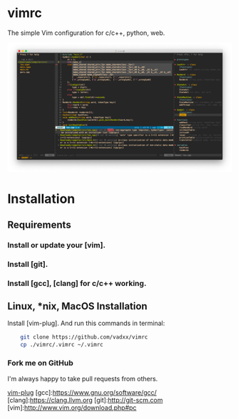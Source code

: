 # vimrc
The simple Vim configuration for c/c++, python, web.

![demo_image][demo-img]

# Installation

## Requirements

### Install or update your [vim].
### Install [git].
### Install [gcc], [clang] for c/c++ working.


## Linux, \*nix, MacOS Installation
Install [vim-plug]. 
And run this commands in terminal:
```bash
    git clone https://github.com/vadxx/vimrc
    cp ./vimrc/.vimrc ~/.vimrc
```

### Fork me on GitHub
I'm always happy to take pull requests from others.

[vim-plug](https://github.com/junegunn/vim-plug)
[gcc]:https://www.gnu.org/software/gcc/
[clang]:https://clang.llvm.org
[git]:http://git-scm.com
[vim]:http://www.vim.org/download.php#pc

[demo-img]:./demo.png
